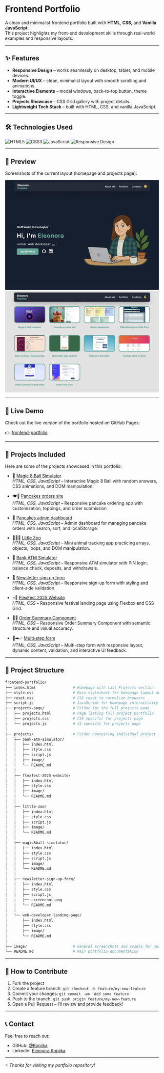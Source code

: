 # Frontend Portfolio

A clean and minimalist frontend portfolio built with **HTML**, **CSS**, and **Vanilla JavaScript**.  
This project highlights my front-end development skills through real-world examples and responsive layouts.

---

## ✨ Features

- **Responsive Design** – works seamlessly on desktop, tablet, and mobile devices.  
- **Modern UI/UX** – clean, minimalist layout with smooth scrolling and animations.  
- **Interactive Elements** – modal windows, back-to-top button, theme toggle.  
- **Projects Showcase** – CSS Grid gallery with project details.  
- **Lightweight Tech Stack** – built with HTML, CSS, and vanilla JavaScript.  

---

## 🛠️ Technologies Used

![HTML5](https://img.shields.io/badge/-HTML5-E34F26?logo=html5&logoColor=white&style=for-the-badge)
![CSS3](https://img.shields.io/badge/-CSS3-1572B6?logo=css3&logoColor=white&style=for-the-badge)
![JavaScript](https://img.shields.io/badge/-JavaScript-F7DF1E?logo=javascript&logoColor=black&style=for-the-badge)
![Responsive Design](https://img.shields.io/badge/-Responsive-4CAF50?style=for-the-badge)

---

## 📸 Preview

Screenshots of the current layout (homepage and projects page):

![Homepage Preview](./image/screenshots/screenshot1.webp)  
![Projects Page Preview](./image/screenshots/screenshot4.webp)  

---

## 🚀 Live Demo

Check out the live version of the portfolio hosted on GitHub Pages:

👉 [frontend-portfolio](https://kopiika.github.io/frontend-portfolio/)

---

## 📂 Projects Included

Here are some of the projects showcased in this portfolio:  

- 🎱 [Magic 8 Ball Simulator](https://github.com/Kopiika/frontend-portfolio/tree/main/projects/magic8ball-simulator)  
  *HTML, CSS, JavaScript* – Interactive Magic 8 Ball with random answers, CSS animations, and DOM manipulation.  

- 🍽️🥞 [Pancakes orders site](https://github.com/Kopiika/pannukakku-order-client)  
  *HTML, CSS, JavaScript* – Responsive pancake ordering app with customization, toppings, and order submission.  

- 🥞 [Pancakes admin dashboard](https://github.com/Kopiika/pannukakku-admin)  
  *HTML, CSS, JavaScript* – Admin dashboard for managing pancake orders with search, sort, and localStorage.  

- 🦊🐻🦅 [Little Zoo](https://github.com/Kopiika/frontend-portfolio/tree/main/projects/little-zoo)  
  *HTML, CSS, JavaScript* – Mini animal tracking app practicing arrays, objects, loops, and DOM manipulation.  

- 🏦 [Bank ATM Simulator](https://github.com/Kopiika/frontend-portfolio/tree/main/projects/bank-atm-simulator)  
  *HTML, CSS, JavaScript* – Responsive ATM simulator with PIN login, balance check, deposits, and withdrawals.  

- 📝 [Newsletter sign up form](https://github.com/Kopiika/frontend-portfolio/tree/main/projects/newsletter-sign-up-form)  
  *HTML, CSS, JavaScript* – Responsive sign-up form with styling and client-side validation.  

- 🎶🧩 [FlexFest 2025 Website](https://github.com/Kopiika/frontend-portfolio/tree/main/projects/flexfest-2025-website)  
  *HTML, CSS* – Responsive festival landing page using Flexbox and CSS Grid.

- 🛒🧾 [Order Summary Component](https://github.com/Kopiika/frontend-mentor-order-summary-component?tab=readme-ov-file)  
  *HTML, CSS* – Responsive Order Summary Component with semantic structure and visual accuracy.  

- 📝➡️✅ [Multi-step form](https://github.com/Kopiika/multi-step-form?tab=readme-ov-file)  
  *HTML, CSS, JavaScript* – Multi-step form with responsive layout, dynamic content, validation, and interactive UI feedback.  

---

## 📂 Project Structure
```bash
frontend-portfolio/
├── index.html                 # Homepage with Last Projects section
├── style.css                  # Main stylesheet for homepage layout and themes
├── reset.css                  # CSS reset to normalize browsers
├── script.js                  # JavaScript for homepage interactivity
├── projects-page/             # Folder for the full projects page
│   ├── projects.html          # Page listing full project portfolio
│   ├── projects.css           # CSS specific for projects page
│   └── projects.js            # JS specific for projects page
│
├── projects/                  # Folder containing individual project folders
│   ├── bank-atm-simulator/
│   │   ├── index.html
│   │   ├── style.css          
│   │   ├── script.js
│   │   ├── image/             
│   │   └── README.md
│   │
│   ├── flexfest-2025-website/
│   │   ├── index.html
│   │   ├── style.css          
│   │   ├── image/
│   │   └── README.md
│   │
│   ├── little-zoo/
│   │   ├── index.html
│   │   ├── style.css          
│   │   ├── script.js
│   │   ├── image/
│   │   └── README.md
│   │
│   ├── magic8ball-simulator/  
│   │   ├── index.html
│   │   ├── style.css          
│   │   ├── script.js
│   │   ├── image/
│   │   └── README.md
│   │
│   ├── newsletter-sign-up-form/
│   │   ├── index.html
│   │   ├── style.css          
│   │   ├── script.js
│   │   ├── screenshot.png
│   │   └── README.md
│   │
│   └── web-developer-landing-page/
│       ├── index.html
│       ├── style.css          
│       ├── image/
│       └── README.md
│
├── image/                     # General screenshots and assets for portfolio
└── README.md                  # Main portfolio documentation
```
---

## 🤝 How to Contribute

1. Fork the project  
2. Create a feature branch: `git checkout -b feature/my-new-feature`  
3. Commit your changes: `git commit -am 'Add some feature'`  
4. Push to the branch: `git push origin feature/my-new-feature`  
5. Open a Pull Request – I’ll review and provide feedback!  

---

## 📞 Contact

Feel free to reach out:

- GitHub: [@Kopiika](https://github.com/Kopiika)  
- LinkedIn: [Eleonora Kopiika](https://www.linkedin.com/in/eleonora-kopiika/)    

---

⭐️ *Thanks for visiting my portfolio repository!*
